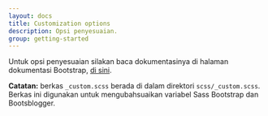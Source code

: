 ```yaml
---
layout: docs
title: Customization options
description: Opsi penyesuaian.
group: getting-started
---
```


Untuk opsi penyesuaian silakan baca dokumentasinya di halaman dokumentasi Bootstrap, [di sini](http://v4-alpha.getbootstrap.com/getting-started/options/).

**Catatan:** berkas `_custom.scss` berada di dalam direktori `scss/_custom.scss`. Berkas ini digunakan untuk mengubahsuaikan variabel Sass Bootstrap dan Bootsblogger.
